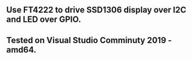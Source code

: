 ## Use FT4222 to drive SSD1306 display over I2C and LED over GPIO.
## Tested on Visual Studio Comminuty 2019 - amd64. 